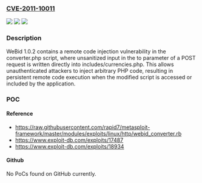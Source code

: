 ### [CVE-2011-10011](https://cve.mitre.org/cgi-bin/cvename.cgi?name=CVE-2011-10011)
![](https://img.shields.io/static/v1?label=Product&message=WeBid&color=blue)
![](https://img.shields.io/static/v1?label=Version&message=*%20&color=brightgreen)
![](https://img.shields.io/static/v1?label=Vulnerability&message=CWE-94%20Improper%20Control%20of%20Generation%20of%20Code%20('Code%20Injection')&color=brightgreen)

### Description

WeBid 1.0.2 contains a remote code injection vulnerability in the converter.php script, where unsanitized input in the to parameter of a POST request is written directly into includes/currencies.php. This allows unauthenticated attackers to inject arbitrary PHP code, resulting in persistent remote code execution when the modified script is accessed or included by the application.

### POC

#### Reference
- https://raw.githubusercontent.com/rapid7/metasploit-framework/master/modules/exploits/linux/http/webid_converter.rb
- https://www.exploit-db.com/exploits/17487
- https://www.exploit-db.com/exploits/18934

#### Github
No PoCs found on GitHub currently.


